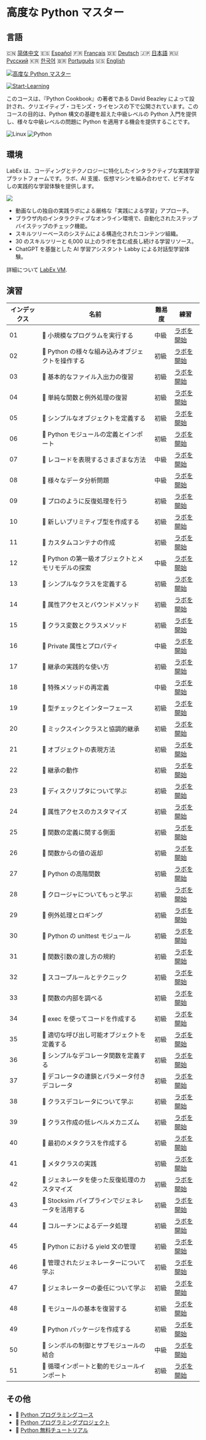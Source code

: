 # 高度な Python マスター

## 言語

🇨🇳 [简体中文](README_zh.md) 🇪🇸 [Español](README_es.md) 🇫🇷 [Français](README_fr.md) 🇩🇪 [Deutsch](README_de.md) 🇯🇵 [日本語](README_ja.md) 🇷🇺 [Русский](README_ru.md) 🇰🇷 [한국어](README_ko.md) 🇧🇷 [Português](README_pt.md) 🇺🇸 [English](README.md) 

[![高度な Python マスター](https://cover-creator.labex.io/the-advanced-python-mastery.png?lang=ja)](https://labex.io/ja/courses/the-advanced-python-mastery)

[![Start-Learning](https://img.shields.io/badge/Start-Learning-whitesmoke?style=for-the-badge)](https://labex.io/ja/courses/the-advanced-python-mastery)

このコースは、『Python Cookbook』の著者である David Beazley によって設計され、クリエイティブ・コモンズ・ライセンスの下で公開されています。このコースの目的は、Python 構文の基礎を超えた中級レベルの Python 入門を提供し、様々な中級レベルの問題に Python を適用する機会を提供することです。

![Linux](https://img.shields.io/badge/Linux-whitesmoke?style=for-the-badge&logo=linux)
![Python](https://img.shields.io/badge/Python-whitesmoke?style=for-the-badge&logo=python)


## 環境

LabEx は、コーディングとテクノロジーに特化したインタラクティブな実践学習プラットフォームです。ラボ、AI 支援、仮想マシンを組み合わせて、ビデオなしの実践的な学習体験を提供します。

![](https://tutorial-screenshot.getvm.io/images/vm-1725247253.png)

- 動画なしの独自の実践ラボによる厳格な「実践による学習」アプローチ。
- ブラウザ内のインタラクティブなオンライン環境で、自動化されたステップバイステップのチェック機能。
- スキルツリーベースのシステムによる構造化されたコンテンツ組織。
- 30 のスキルツリーと 6,000 以上のラボを含む成長し続ける学習リソース。
- ChatGPT を基盤とした AI 学習アシスタント Labby による対話型学習体験。

詳細について [LabEx VM](https://support.labex.io/using-labex/virtual-machine).

## 演習

|   インデックス | 名前                                               | 難易度   | 練習                                                                                                                                     |
|----------------|----------------------------------------------------|----------|------------------------------------------------------------------------------------------------------------------------------------------|
|             01 | 📖 小規模なプログラムを実行する                    | 中級     | <a target='_blank' href='https://labex.io/ja/tutorials/python-run-a-small-program-132390'>ラボを開始</a>                                 |
|             02 | 📖 Python の様々な組み込みオブジェクトを操作する   | 初級     | <a target='_blank' href='https://labex.io/ja/tutorials/python-manipulate-various-built-in-python-objects-132391'>ラボを開始</a>          |
|             03 | 📖 基本的なファイル入出力の復習                    | 初級     | <a target='_blank' href='https://labex.io/ja/tutorials/python-review-basic-file-i-o-132392'>ラボを開始</a>                               |
|             04 | 📖 単純な関数と例外処理の復習                      | 初級     | <a target='_blank' href='https://labex.io/ja/tutorials/python-review-simple-functions-exception-handling-132393'>ラボを開始</a>          |
|             05 | 📖 シンプルなオブジェクトを定義する                | 初級     | <a target='_blank' href='https://labex.io/ja/tutorials/python-define-a-simple-object-132394'>ラボを開始</a>                              |
|             06 | 📖 Python モジュールの定義とインポート             | 初級     | <a target='_blank' href='https://labex.io/ja/tutorials/python-defining-and-importing-python-modules-132395'>ラボを開始</a>               |
|             07 | 📖 レコードを表現するさまざまな方法                | 中級     | <a target='_blank' href='https://labex.io/ja/tutorials/python-different-ways-of-representing-records-132428'>ラボを開始</a>              |
|             08 | 📖 様々なデータ分析問題                            | 中級     | <a target='_blank' href='https://labex.io/ja/tutorials/python-various-data-analysis-problems-132438'>ラボを開始</a>                      |
|             09 | 📖 プロのように反復処理を行う                      | 初級     | <a target='_blank' href='https://labex.io/ja/tutorials/python-iterate-like-a-pro-132442'>ラボを開始</a>                                  |
|             10 | 📖 新しいプリミティブ型を作成する                  | 初級     | <a target='_blank' href='https://labex.io/ja/tutorials/python-make-a-new-primitive-type-132443'>ラボを開始</a>                           |
|             11 | 📖 カスタムコンテナの作成                          | 初級     | <a target='_blank' href='https://labex.io/ja/tutorials/python-make-a-custom-container-132444'>ラボを開始</a>                             |
|             12 | 📖 Python の第一級オブジェクトとメモリモデルの探索 | 中級     | <a target='_blank' href='https://labex.io/ja/tutorials/python-exploring-python-s-first-class-objects-memory-model-132489'>ラボを開始</a> |
|             13 | 📖 シンプルなクラスを定義する                      | 初級     | <a target='_blank' href='https://labex.io/ja/tutorials/python-define-a-simple-class-132490'>ラボを開始</a>                               |
|             14 | 📖 属性アクセスとバウンドメソッド                  | 初級     | <a target='_blank' href='https://labex.io/ja/tutorials/python-attribute-access-and-bound-methods-132491'>ラボを開始</a>                  |
|             15 | 📖 クラス変数とクラスメソッド                      | 初級     | <a target='_blank' href='https://labex.io/ja/tutorials/python-class-variables-and-class-methods-132493'>ラボを開始</a>                   |
|             16 | 📖 Private 属性とプロパティ                        | 中級     | <a target='_blank' href='https://labex.io/ja/tutorials/python-private-attributes-and-properties-132494'>ラボを開始</a>                   |
|             17 | 📖 継承の実践的な使い方                            | 初級     | <a target='_blank' href='https://labex.io/ja/tutorials/python-practical-use-of-inheritance-132495'>ラボを開始</a>                        |
|             18 | 📖 特殊メソッドの再定義                            | 中級     | <a target='_blank' href='https://labex.io/ja/tutorials/python-redefining-special-methods-132496'>ラボを開始</a>                          |
|             19 | 📖 型チェックとインターフェース                    | 初級     | <a target='_blank' href='https://labex.io/ja/tutorials/python-type-checking-and-interfaces-132497'>ラボを開始</a>                        |
|             20 | 📖 ミックスインクラスと協調的継承                  | 初級     | <a target='_blank' href='https://labex.io/ja/tutorials/python-mixin-classes-and-cooperative-inheritance-132498'>ラボを開始</a>           |
|             21 | 📖 オブジェクトの表現方法                          | 初級     | <a target='_blank' href='https://labex.io/ja/tutorials/python-how-objects-are-represented-132499'>ラボを開始</a>                         |
|             22 | 📖 継承の動作                                      | 初級     | <a target='_blank' href='https://labex.io/ja/tutorials/python-behavior-of-inheritance-132500'>ラボを開始</a>                             |
|             23 | 📖 ディスクリプタについて学ぶ                      | 初級     | <a target='_blank' href='https://labex.io/ja/tutorials/python-learn-about-descriptors-132501'>ラボを開始</a>                             |
|             24 | 📖 属性アクセスのカスタマイズ                      | 初級     | <a target='_blank' href='https://labex.io/ja/tutorials/python-customizing-attribute-access-132502'>ラボを開始</a>                        |
|             25 | 📖 関数の定義に関する側面                          | 初級     | <a target='_blank' href='https://labex.io/ja/tutorials/python-definitional-aspects-of-functions-132503'>ラボを開始</a>                   |
|             26 | 📖 関数からの値の返却                              | 初級     | <a target='_blank' href='https://labex.io/ja/tutorials/python-returning-values-from-functions-132504'>ラボを開始</a>                     |
|             27 | 📖 Python の高階関数                               | 初級     | <a target='_blank' href='https://labex.io/ja/tutorials/python-python-s-higher-functions-132505'>ラボを開始</a>                           |
|             28 | 📖 クロージャについてもっと学ぶ                    | 初級     | <a target='_blank' href='https://labex.io/ja/tutorials/python-learn-more-about-closures-132506'>ラボを開始</a>                           |
|             29 | 📖 例外処理とロギング                              | 初級     | <a target='_blank' href='https://labex.io/ja/tutorials/python-exception-handling-and-logging-132507'>ラボを開始</a>                      |
|             30 | 📖 Python の unittest モジュール                   | 初級     | <a target='_blank' href='https://labex.io/ja/tutorials/python-python-unittest-module-132508'>ラボを開始</a>                              |
|             31 | 📖 関数引数の渡し方の規約                          | 初級     | <a target='_blank' href='https://labex.io/ja/tutorials/python-function-argument-passing-conventions-132509'>ラボを開始</a>               |
|             32 | 📖 スコープルールとテクニック                      | 初級     | <a target='_blank' href='https://labex.io/ja/tutorials/python-scoping-rules-and-tricks-132510'>ラボを開始</a>                            |
|             33 | 📖 関数の内部を調べる                              | 初級     | <a target='_blank' href='https://labex.io/ja/tutorials/python-inspect-the-internals-of-functions-132511'>ラボを開始</a>                  |
|             34 | 📖 exec を使ってコードを作成する                   | 初級     | <a target='_blank' href='https://labex.io/ja/tutorials/python-create-code-with-exec-132512'>ラボを開始</a>                               |
|             35 | 📖 適切な呼び出し可能オブジェクトを定義する        | 初級     | <a target='_blank' href='https://labex.io/ja/tutorials/python-define-a-proper-callable-object-132513'>ラボを開始</a>                     |
|             36 | 📖 シンプルなデコレータ関数を定義する              | 初級     | <a target='_blank' href='https://labex.io/ja/tutorials/python-define-a-simple-decorator-functions-132514'>ラボを開始</a>                 |
|             37 | 📖 デコレータの連鎖とパラメータ付きデコレータ      | 初級     | <a target='_blank' href='https://labex.io/ja/tutorials/python-decorator-chaining-and-parameterized-decorators-132515'>ラボを開始</a>     |
|             38 | 📖 クラスデコレータについて学ぶ                    | 初級     | <a target='_blank' href='https://labex.io/ja/tutorials/python-learn-about-class-decorators-132516'>ラボを開始</a>                        |
|             39 | 📖 クラス作成の低レベルメカニズム                  | 初級     | <a target='_blank' href='https://labex.io/ja/tutorials/python-low-level-of-class-creation-132517'>ラボを開始</a>                         |
|             40 | 📖 最初のメタクラスを作成する                      | 初級     | <a target='_blank' href='https://labex.io/ja/tutorials/python-create-your-first-metaclass-132519'>ラボを開始</a>                         |
|             41 | 📖 メタクラスの実践                                | 初級     | <a target='_blank' href='https://labex.io/ja/tutorials/python-metaclasses-in-action-132521'>ラボを開始</a>                               |
|             42 | 📖 ジェネレータを使った反復処理のカスタマイズ      | 初級     | <a target='_blank' href='https://labex.io/ja/tutorials/python-customize-iteration-using-generators-132522'>ラボを開始</a>                |
|             43 | 📖 Stocksim パイプラインでジェネレータを活用する   | 初級     | <a target='_blank' href='https://labex.io/ja/tutorials/python-utilize-generators-for-stocksim-pipelines-132523'>ラボを開始</a>           |
|             44 | 📖 コルーチンによるデータ処理                      | 初級     | <a target='_blank' href='https://labex.io/ja/tutorials/python-coroutine-powered-data-processing-132524'>ラボを開始</a>                   |
|             45 | 📖 Python における yield 文の管理                  | 初級     | <a target='_blank' href='https://labex.io/ja/tutorials/python-yield-statement-management-in-python-132525'>ラボを開始</a>                |
|             46 | 📖 管理されたジェネレーターについて学ぶ            | 初級     | <a target='_blank' href='https://labex.io/ja/tutorials/python-learn-about-managed-generators-132526'>ラボを開始</a>                      |
|             47 | 📖 ジェネレーターの委任について学ぶ                | 初級     | <a target='_blank' href='https://labex.io/ja/tutorials/python-learn-about-delegating-generators-132527'>ラボを開始</a>                   |
|             48 | 📖 モジュールの基本を復習する                      | 初級     | <a target='_blank' href='https://labex.io/ja/tutorials/python-a-review-of-module-basics-132528'>ラボを開始</a>                           |
|             49 | 📖 Python パッケージを作成する                     | 初級     | <a target='_blank' href='https://labex.io/ja/tutorials/python-create-a-python-package-132529'>ラボを開始</a>                             |
|             50 | 📖 シンボルの制御とサブモジュールの結合            | 中級     | <a target='_blank' href='https://labex.io/ja/tutorials/python-controlling-symbols-and-combining-submodules-132530'>ラボを開始</a>        |
|             51 | 📖 循環インポートと動的モジュールインポート        | 初級     | <a target='_blank' href='https://labex.io/ja/tutorials/python-circular-and-dynamic-module-imports-132531'>ラボを開始</a>                 |

## その他

- 🔗 [Python プログラミングコース](https://github.com/labex-labs/awesome-programming-courses)
- 🔗 [Python プログラミングプロジェクト](https://github.com/labex-labs/awesome-programming-projects)
- 🔗 [Python 無料チュートリアル](https://github.com/labex-labs/python-free-tutorials)


